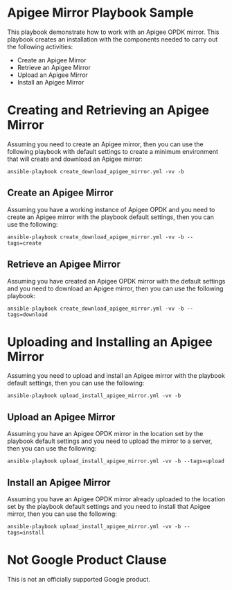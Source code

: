 Apigee Mirror Playbook Sample
=============================

This playbook demonstrate how to work with an Apigee OPDK mirror. This playbook creates an installation with the 
components needed to carry out the following activities: 
 
 * Create an Apigee Mirror
 * Retrieve an Apigee Mirror
 * Upload an Apigee Mirror
 * Install an Apigee Mirror
 
# Creating and Retrieving an Apigee Mirror
Assuming you need to create an Apigee mirror, then you can use the following playbook with default settings to create a 
minimum environment that will create and download an Apigee mirror: 

    ansible-playbook create_download_apigee_mirror.yml -vv -b
    
## Create an Apigee Mirror
Assuming you have a working instance of Apigee OPDK and you need to create an Apigee mirror with the playbook default 
settings, then you can use the following:

    ansible-playbook create_download_apigee_mirror.yml -vv -b --tags=create
    
## Retrieve an Apigee Mirror
Assuming you have created an Apigee OPDK mirror with the default settings and you need to download an Apigee mirror, 
then you can use the following playbook: 
 
    ansible-playbook create_download_apigee_mirror.yml -vv -b --tags=download

# Uploading and Installing an Apigee Mirror
Assuming you need to upload and install an Apigee mirror with the playbook default settings, then you can use the 
following:
   
    ansible-playbook upload_install_apigee_mirror.yml -vv -b
    
## Upload an Apigee Mirror
Assuming you have an Apigee OPDK mirror in the location set by the playbook default settings and you need to upload the
mirror to a server, then you can use the following:

    ansible-playbook upload_install_apigee_mirror.yml -vv -b --tags=upload

## Install an Apigee Mirror
Assuming you have an Apigee OPDK mirror already uploaded to the location set by the playbook default settings and you 
need to install that Apigee mirror, then you can use the following:

    ansible-playbook upload_install_apigee_mirror.yml -vv -b --tags=install
<!-- BEGIN Google Required Disclaimer -->

# Not Google Product Clause

This is not an officially supported Google product.
<!-- END Google Required Disclaimer -->
